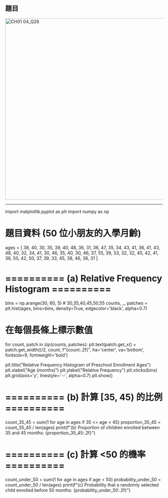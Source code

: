 ## 題目
<img width="559" height="579" alt="CH01 04_Q26" src="https://github.com/user-attachments/assets/c3c49a80-ea28-4a57-b373-1143db90106a" />

---
import matplotlib.pyplot as plt
import numpy as np

# 題目資料 (50 位小朋友的入學月齡)
ages = [
    38, 40, 30, 35, 39, 40, 48, 36, 31, 36,
    47, 35, 34, 43, 41, 36, 41, 43, 48, 40,
    32, 34, 41, 30, 46, 35, 40, 30, 46, 37,
    55, 39, 33, 32, 32, 45, 42, 41, 36, 50,
    42, 50, 37, 39, 33, 45, 38, 46, 36, 31
]

# ========== (a) Relative Frequency Histogram ==========
bins = np.arange(30, 60, 5)  # 30,35,40,45,50,55
counts, _, patches = plt.hist(ages, bins=bins, density=True, edgecolor='black', alpha=0.7)

# 在每個長條上標示數值
for count, patch in zip(counts, patches):
    plt.text(patch.get_x() + patch.get_width()/2, count, f"{count:.2f}", 
             ha='center', va='bottom', fontsize=9, fontweight='bold')

plt.title("Relative Frequency Histogram of Preschool Enrollment Ages")
plt.xlabel("Age (months)")
plt.ylabel("Relative Frequency")
plt.xticks(bins)
plt.grid(axis='y', linestyle='--', alpha=0.7)
plt.show()

# ========== (b) 計算 [35, 45) 的比例 ==========
count_35_45 = sum(1 for age in ages if 35 <= age < 45)
proportion_35_45 = count_35_45 / len(ages)
print(f"(b) Proportion of children enrolled between 35 and 45 months: {proportion_35_45:.2f}")

# ========== (c) 計算 <50 的機率 ==========
count_under_50 = sum(1 for age in ages if age < 50)
probability_under_50 = count_under_50 / len(ages)
print(f"(c) Probability that a randomly selected child enrolled before 50 months: {probability_under_50:.2f}")
